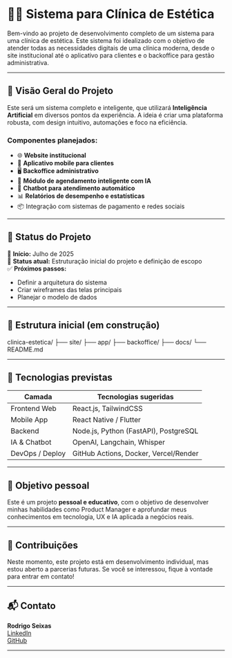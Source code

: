 # 💆‍♀️ Sistema para Clínica de Estética

Bem-vindo ao projeto de desenvolvimento completo de um sistema para uma clínica de estética. Este sistema foi idealizado com o objetivo de atender todas as necessidades digitais de uma clínica moderna, desde o site institucional até o aplicativo para clientes e o backoffice para gestão administrativa.

---

## 🧠 Visão Geral do Projeto

Este será um sistema completo e inteligente, que utilizará **Inteligência Artificial** em diversos pontos da experiência. A ideia é criar uma plataforma robusta, com design intuitivo, automações e foco na eficiência.

### Componentes planejados:
- 🌐 **Website institucional**
- 📱 **Aplicativo mobile para clientes**
- 🖥️ **Backoffice administrativo**
- 🧾 **Módulo de agendamento inteligente com IA**
- 💬 **Chatbot para atendimento automático**
- 📊 **Relatórios de desempenho e estatísticas**
- 📦 Integração com sistemas de pagamento e redes sociais

---

## 🚀 Status do Projeto

📌 **Início:** Julho de 2025  
🚧 **Status atual:** Estruturação inicial do projeto e definição de escopo  
✅ **Próximos passos:**  
- Definir a arquitetura do sistema  
- Criar wireframes das telas principais  
- Planejar o modelo de dados

---

## 📂 Estrutura inicial (em construção)
clinica-estetica/
├── site/
├── app/
├── backoffice/
├── docs/
└── README.md

---

## 🧩 Tecnologias previstas

| Camada            | Tecnologias sugeridas                     |
|-------------------|-------------------------------------------|
| Frontend Web      | React.js, TailwindCSS                     |
| Mobile App        | React Native / Flutter                    |
| Backend           | Node.js, Python (FastAPI), PostgreSQL     |
| IA & Chatbot      | OpenAI, Langchain, Whisper                |
| DevOps / Deploy   | GitHub Actions, Docker, Vercel/Render     |

---

## 📌 Objetivo pessoal

Este é um projeto **pessoal e educativo**, com o objetivo de desenvolver minhas habilidades como Product Manager e aprofundar meus conhecimentos em tecnologia, UX e IA aplicada a negócios reais.

---

## 🤝 Contribuições

Neste momento, este projeto está em desenvolvimento individual, mas estou aberto a parcerias futuras. Se você se interessou, fique à vontade para entrar em contato!

---

## 📬 Contato

**Rodrigo Seixas**  
[LinkedIn](https://www.linkedin.com/in/rodrigo-seixas)  
[GitHub](https://github.com/rodrigo-seixas)

---
